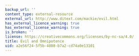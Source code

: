 ```yaml
---
backup_url: ''
content_type: external-resource
external_url: http://www.ditext.com/mackie/evil.html
has_external_licence_warning: true
has_external_license_warning: true
is_broken: ''
license: https://creativecommons.org/licenses/by-nc-sa/4.0/
title: Evil and Omnipotence
uid: a2e56f24-5f5b-4808-b7a2-cd74a0e13101
---
```

